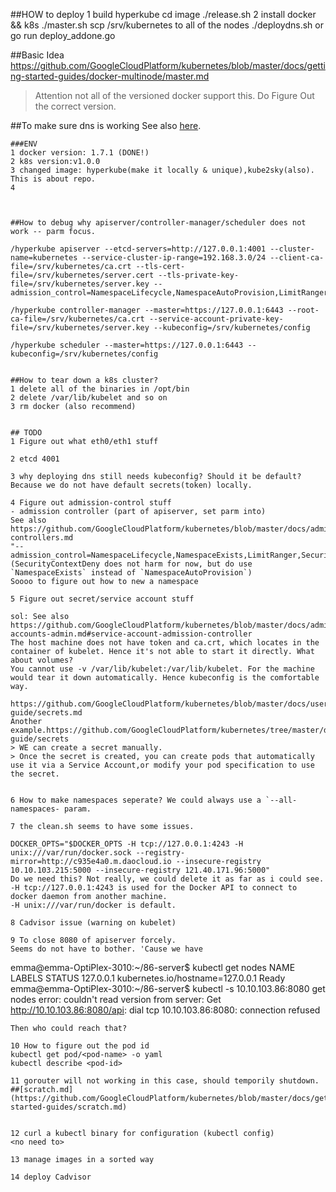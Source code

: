 ##HOW to deploy
1 build hyperkube
cd image 
./release.sh
2 install docker && k8s
./master.sh
scp /srv/kubernetes to all of the nodes 
./deploydns.sh or go run deploy_addone.go

##Basic Idea
https://github.com/GoogleCloudPlatform/kubernetes/blob/master/docs/getting-started-guides/docker-multinode/master.md 

>Attention 
not all of the versioned docker support this. Do Figure Out the correct version.


##To make sure dns is working
See also [here](https://github.com/GoogleCloudPlatform/kubernetes/tree/master/cluster/addons/dns#how-do-i-test-if-it-is-working).

```
###ENV
1 docker version: 1.7.1 (DONE!)
2 k8s version:v1.0.0
3 changed image: hyperkube(make it locally & unique),kube2sky(also). This is about repo.
4 



##How to debug why apiserver/controller-manager/scheduler does not work -- parm focus.

/hyperkube apiserver --etcd-servers=http://127.0.0.1:4001 --cluster-name=kubernetes --service-cluster-ip-range=192.168.3.0/24 --client-ca-file=/srv/kubernetes/ca.crt --tls-cert-file=/srv/kubernetes/server.cert --tls-private-key-file=/srv/kubernetes/server.key --admission_control=NamespaceLifecycle,NamespaceAutoProvision,LimitRanger,ServiceAccount,ResourceQuota

/hyperkube controller-manager --master=https://127.0.0.1:6443 --root-ca-file=/srv/kubernetes/ca.crt --service-account-private-key-file=/srv/kubernetes/server.key --kubeconfig=/srv/kubernetes/config

/hyperkube scheduler --master=https://127.0.0.1:6443 --kubeconfig=/srv/kubernetes/config


##How to tear down a k8s cluster?
1 delete all of the binaries in /opt/bin
2 delete /var/lib/kubelet and so on
3 rm docker (also recommend)


## TODO
1 Figure out what eth0/eth1 stuff

2 etcd 4001

3 why deploying dns still needs kubeconfig? Should it be default?
Because we do not have default secrets(token) locally.

4 Figure out admission-control stuff
- admission controller (part of apiserver, set parm into)
See also https://github.com/GoogleCloudPlatform/kubernetes/blob/master/docs/admin/admission-controllers.md
"--admission_control=NamespaceLifecycle,NamespaceExists,LimitRanger,SecurityContextDeny,ServiceAccount,ResourceQuota"
(SecurityContextDeny does not harm for now, but do use `NamespaceExists` instead of `NamespaceAutoProvision`)
Soooo to figure out how to new a namespace

5 Figure out secret/service account stuff

sol: See also https://github.com/GoogleCloudPlatform/kubernetes/blob/master/docs/admin/service-accounts-admin.md#service-account-admission-controller
The host machine does not have token and ca.crt, which locates in the container of kubelet. Hence it's not able to start it directly. What about volumes?
You cannot use -v /var/lib/kubelet:/var/lib/kubelet. For the machine would tear it down automatically. Hence kubeconfig is the comfortable way.

https://github.com/GoogleCloudPlatform/kubernetes/blob/master/docs/user-guide/secrets.md
Another example.https://github.com/GoogleCloudPlatform/kubernetes/tree/master/docs/user-guide/secrets
> WE can create a secret manually.
> Once the secret is created, you can create pods that automatically use it via a Service Account,or modify your pod specification to use the secret.


6 How to make namespaces seperate? We could always use a `--all-namespaces- param.

7 the clean.sh seems to have some issues.

DOCKER_OPTS="$DOCKER_OPTS -H tcp://127.0.0.1:4243 -H unix:///var/run/docker.sock --registry-mirror=http://c935e4a0.m.daocloud.io --insecure-registry 10.10.103.215:5000 --insecure-registry 121.40.171.96:5000"
Do we need this? Not really, we could delete it as far as i could see.
-H tcp://127.0.0.1:4243 is used for the Docker API to connect to docker daemon from another machine. 
-H unix:///var/run/docker is default.

8 Cadvisor issue (warning on kubelet)

9 To close 8080 of apiserver forcely.
Seems do not have to bother. 'Cause we have
```
emma@emma-OptiPlex-3010:~/86-server$ kubectl get nodes
NAME        LABELS                             STATUS
127.0.0.1   kubernetes.io/hostname=127.0.0.1   Ready
emma@emma-OptiPlex-3010:~/86-server$ kubectl -s 10.10.103.86:8080 get nodes
error: couldn't read version from server: Get http://10.10.103.86:8080/api: dial tcp 10.10.103.86:8080: connection refused
```
Then who could reach that?

10 How to figure out the pod id 
kubectl get pod/<pod-name> -o yaml
kubectl describe <pod-id> 

11 gorouter will not working in this case, should temporily shutdown. 
##[scratch.md](https://github.com/GoogleCloudPlatform/kubernetes/blob/master/docs/getting-started-guides/scratch.md)


12 curl a kubectl binary for configuration (kubectl config)
<no need to>

13 manage images in a sorted way

14 deploy Cadvisor


